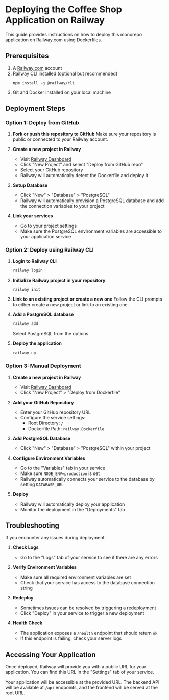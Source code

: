 # Deploying the Coffee Shop Application on Railway

This guide provides instructions on how to deploy this monorepo application on Railway.com using Dockerfiles.

## Prerequisites

1. A [Railway.com](https://railway.com) account
2. Railway CLI installed (optional but recommended)
   ```
   npm install -g @railway/cli
   ```
3. Git and Docker installed on your local machine

## Deployment Steps

### Option 1: Deploy from GitHub

1. **Fork or push this repository to GitHub**
   Make sure your repository is public or connected to your Railway account.

2. **Create a new project in Railway**
   - Visit [Railway Dashboard](https://railway.app/dashboard)
   - Click "New Project" and select "Deploy from GitHub repo"
   - Select your GitHub repository
   - Railway will automatically detect the Dockerfile and deploy it

3. **Setup Database**
   - Click "New" > "Database" > "PostgreSQL"
   - Railway will automatically provision a PostgreSQL database and add the connection variables to your project

4. **Link your services**
   - Go to your project settings
   - Make sure the PostgreSQL environment variables are accessible to your application service

### Option 2: Deploy using Railway CLI

1. **Login to Railway CLI**
   ```bash
   railway login
   ```

2. **Initialize Railway project in your repository**
   ```bash
   railway init
   ```

3. **Link to an existing project or create a new one**
   Follow the CLI prompts to either create a new project or link to an existing one.

4. **Add a PostgreSQL database**
   ```bash
   railway add
   ```
   Select PostgreSQL from the options.

5. **Deploy the application**
   ```bash
   railway up
   ```

### Option 3: Manual Deployment

1. **Create a new project in Railway**
   - Visit [Railway Dashboard](https://railway.app/dashboard)
   - Click "New Project" > "Deploy from Dockerfile"

2. **Add your GitHub Repository**
   - Enter your GitHub repository URL
   - Configure the service settings:
     - Root Directory: `/`
     - Dockerfile Path: `railway.Dockerfile`

3. **Add PostgreSQL Database**
   - Click "New" > "Database" > "PostgreSQL" within your project

4. **Configure Environment Variables**
   - Go to the "Variables" tab in your service
   - Make sure `NODE_ENV=production` is set
   - Railway automatically connects your service to the database by setting `DATABASE_URL`

5. **Deploy**
   - Railway will automatically deploy your application
   - Monitor the deployment in the "Deployments" tab

## Troubleshooting

If you encounter any issues during deployment:

1. **Check Logs**
   - Go to the "Logs" tab of your service to see if there are any errors

2. **Verify Environment Variables**
   - Make sure all required environment variables are set
   - Check that your service has access to the database connection string

3. **Redeploy**
   - Sometimes issues can be resolved by triggering a redeployment
   - Click "Deploy" in your service to trigger a new deployment

4. **Health Check**
   - The application exposes a `/health` endpoint that should return `ok`
   - If this endpoint is failing, check your server logs

## Accessing Your Application

Once deployed, Railway will provide you with a public URL for your application. You can find this URL in the "Settings" tab of your service.

Your application will be accessible at the provided URL. The backend API will be available at `/api` endpoints, and the frontend will be served at the root URL. 
